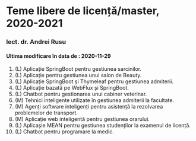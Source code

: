 # Teme libere de licență/master, 2020-2021
### lect. dr. Andrei Rusu

#### Ultima modificare în data de : 2020-11-29

1. (L) Aplicație SpringBoot pentru gestiunea sarcinilor.
2. (L) Aplicație pentru gestiunea unui salon de Beauty.
3. (L) Aplicație SpringBoot și Thymeleaf pentru gestiunea admiterii.
4. (L) Aplicație bazată pe WebFlux și SpringBoot.
5. (L) Chatbot pentru gestionarea unui cabiner veterinar.
6. (M) Tehnici inteligente utilizate în gestiunea admiterii la facultate.
7. (M) Agenți software inteligenți pentru asistență la rezolvarea problemelor de transport.
8. (M) Aplicație web inteligentă pentru gestiunea orarului.
9. (L) Aplicașie MEAN pentru gestiunea studenților la examenul de licență.
10. (L) Chatbot pentru programare la medic.
